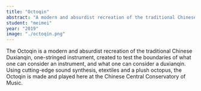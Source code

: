 ```yaml
---
title: "Octoqin"
abstract: "A modern and absurdist recreation of the traditional Chinese Duxianqin"
student: "meimei"
year: "2019"
image: "./octoqin.png"
---
```

The Octoqin is a modern and absurdist recreation of the traditional Chinese Duxianqin, one-stringed instrument, created to test the boundaries of what one can consider an instrument, and what one can consider a duxianqin.
Using cutting-edge sound synthesis, etextiles and a plush octopus, the Octoqin is made and played here at the Chinese Central Conservatory of Music.